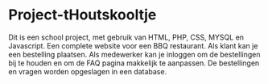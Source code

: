 # Project-tHoutskooltje

Dit is een school project, met gebruik van HTML, PHP, CSS, MYSQL en Javascript.
Een complete website voor een BBQ restaurant. Als klant kan je een bestelling plaatsen. Als medewerker kan je inloggen om de bestellingen bij te houden en om de FAQ pagina makkelijk te aanpassen.
De bestellingen en vragen worden opgeslagen in een database.
